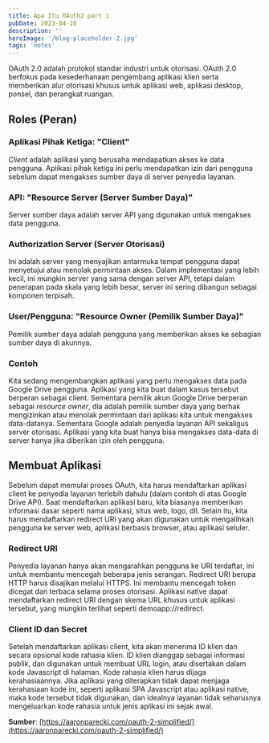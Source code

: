 ```yaml
---
title: Apa Itu OAuth2 part 1
pubDate: 2023-04-16
description: ''
heroImage: '/blog-placeholder-2.jpg'
tags: 'notes'
---
```


OAuth 2.0 adalah protokol standar industri untuk otorisasi. OAuth 2.0 berfokus pada kesederhanaan pengembang aplikasi klien serta memberikan alur otorisasi khusus untuk aplikasi web, aplikasi desktop, ponsel, dan perangkat ruangan.

## Roles (Peran)

### Aplikasi Pihak Ketiga: "Client"

*Client* adalah aplikasi yang berusaha mendapatkan akses ke data pengguna. Aplikasi pihak ketiga ini perlu mendapatkan izin dari pengguna sebelum dapat mengakses sumber daya di server penyedia layanan.

### API: "Resource Server (Server Sumber Daya)"

Server sumber daya adalah server API yang digunakan untuk mengakses data pengguna.

### Authorization Server (Server Otorisasi)

Ini adalah server yang menyajikan antarmuka tempat pengguna dapat menyetujui atau menolak permintaan akses. Dalam implementasi yang lebih kecil, ini mungkin server yang sama dengan server API, tetapi dalam penerapan pada skala yang lebih besar, server ini sering dibangun sebagai komponen terpisah.

### User/Pengguna: "Resource Owner (Pemilik Sumber Daya)"

Pemilik sumber daya adalah pengguna yang memberikan akses ke sebagian sumber daya di akunnya.

### Contoh

Kita sedang mengembangkan aplikasi yang perlu mengakses data pada Google Drive pengguna. Aplikasi yang kita buat dalam kasus tersebut berperan sebagai client. Sementara pemilik akun Google Drive berperan sebagai *resource owner*, dia adalah pemilik sumber daya yang berhak mengizinkan atau menolak permintaan dari aplikasi kita untuk mengakses data-datanya. Sementara Google adalah penyedia layanan API sekaligus server otorisasi. Aplikasi yang kita buat hanya bisa mengakses data-data di server hanya jika diberikan izin oleh pengguna.

## Membuat Aplikasi

Sebelum dapat memulai proses OAuth, kita harus mendaftarkan aplikasi client ke penyedia layanan terlebih dahulu (dalam contoh di atas Google Drive API). Saat mendaftarkan aplikasi baru, kita biasanya memberikan informasi dasar seperti nama aplikasi, situs web, logo, dll. Selain itu, kita harus mendaftarkan redirect URI yang akan digunakan untuk mengalihkan pengguna ke server web, aplikasi berbasis browser, atau aplikasi seluler.

### Redirect URI

Penyedia layanan hanya akan mengarahkan pengguna ke URI terdaftar, ini untuk membantu mencegah beberapa jenis serangan. Redirect URI berupa HTTP harus disajikan melalui HTTPS. Ini membantu mencegah token dicegat dan terbaca selama proses otorisasi. Aplikasi native dapat mendaftarkan redirect URI dengan skema URL khusus untuk aplikasi tersebut, yang mungkin terlihat seperti demoapp://redirect.

### Client ID dan Secret

Setelah mendaftarkan aplikasi client, kita akan menerima ID klien dan secara opsional kode rahasia klien. ID klien dianggap sebagai informasi publik, dan digunakan untuk membuat URL login, atau disertakan dalam kode Javascript di halaman. Kode rahasia klien harus dijaga kerahasiaannya. Jika aplikasi yang diterapkan tidak dapat menjaga kerahasiaan kode ini, seperti aplikasi SPA Javascript atau aplikasi native, maka kode tersebut tidak digunakan, dan idealnya layanan tidak seharusnya mengeluarkan kode rahasia untuk jenis aplikasi ini sejak awal.

**Sumber**: [https://aaronparecki.com/oauth-2-simplified/](https://aaronparecki.com/oauth-2-simplified/)